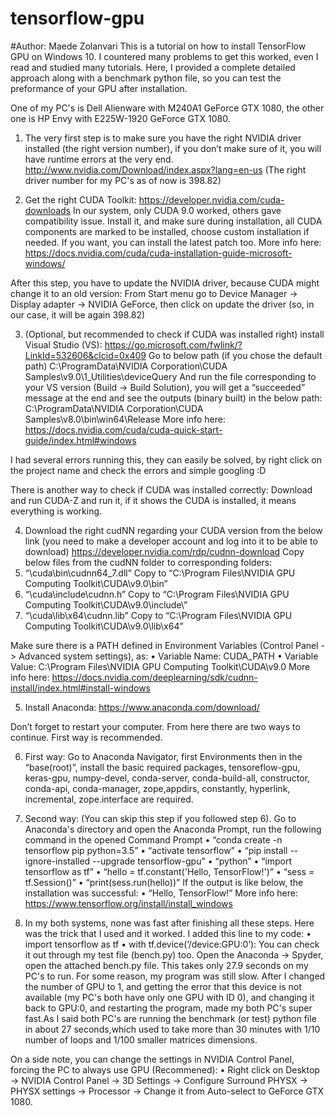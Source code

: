 # tensorflow-gpu
#Author: Maede Zolanvari
This is a tutorial on how to install TensorFlow GPU on Windows 10.
I countered many problems to get this worked, even I read and studied many tutorials. Here, I provided a complete detailed approach along with a benchmark python file, so you can test the preformance of your GPU after installation.

One of my PC's is Dell Alienware with M240A1 GeForce GTX 1080, the other one is HP Envy with E225W-1920 GeForce GTX 1080.

1.	The very first step is to make sure you have the right NVIDIA driver installed (the right version number), if you don’t make sure of it, you will have runtime errors at the very end.
http://www.nvidia.com/Download/index.aspx?lang=en-us 
(The right driver number for my PC's as of now is 398.82)

2.	Get the right CUDA Toolkit:
https://developer.nvidia.com/cuda-downloads
In our system, only CUDA 9.0 worked, others gave compatibility issue.
Install it, and make sure during installation, all CUDA components are marked to be installed, choose custom installation if needed. If you want, you can install the latest patch too.
More info here: https://docs.nvidia.com/cuda/cuda-installation-guide-microsoft-windows/

After this step, you have to update the NVIDIA driver, because CUDA might change it to an old version: From Start menu go to Device Manager -> Display adapter -> NVIDIA GeForce, then click on update the driver (so, in our case, it will be again 398.82)

3.	(Optional, but recommended to check if CUDA was installed right) install Visual Studio (VS):
https://go.microsoft.com/fwlink/?LinkId=532606&clcid=0x409
Go to below path (if you chose the default path)
C:\ProgramData\NVIDIA Corporation\CUDA Samples\v9.0\1_Utilities\deviceQuery
And run the file corresponding to your VS version (Build -> Build Solution), you will get a “succeeded” message at the end and see the outputs (binary built) in the below path:
C:\ProgramData\NVIDIA Corporation\CUDA Samples\v8.0\bin\win64\Release
More info here: https://docs.nvidia.com/cuda/cuda-quick-start-guide/index.html#windows

I had several errors running this, they can easily be solved, by right click on the project name and check the errors and simple googling :D

There is another way to check if CUDA was installed correctly: Download and run CUDA-Z and run it, if it shows the CUDA is installed, it means everything is working.

4.	Download the right cudNN regarding your CUDA version from the below link (you need to make a developer account and log into it to be able to download)
https://developer.nvidia.com/rdp/cudnn-download 
Copy below files from the cudNN folder to corresponding folders:
1.	“\cuda\bin\cudnn64_7.dll” Copy to “C:\Program Files\NVIDIA GPU Computing Toolkit\CUDA\v9.0\bin”
2.	“\cuda\include\cudnn.h” Copy to “C:\Program Files\NVIDIA GPU Computing Toolkit\CUDA\v9.0\include\”
3.	“\cuda\lib\x64\cudnn.lib” Copy to “C:\Program Files\NVIDIA GPU Computing Toolkit\CUDA\v9.0\lib\x64”

Make sure there is a PATH defined in Environment Variables (Control Panel -> Advanced system settings), as:
•	Variable Name: CUDA_PATH 
•	Variable Value: C:\Program Files\NVIDIA GPU Computing Toolkit\CUDA\v9.0
More info here: https://docs.nvidia.com/deeplearning/sdk/cudnn-install/index.html#install-windows

5.	Install Anaconda:
https://www.anaconda.com/download/ 

Don’t forget to restart your computer. From here there are two ways to continue. First way is recommended.

6.	First way: Go to Anaconda Navigator, first Environments then in the “base(root)”, install the basic required packages, tensoreflow-gpu, keras-gpu, numpy-devel, conda-server, conda-build-all, constructor, conda-api, conda-manager, zope,appdirs, constantly, hyperlink, incremental, zope.interface are required.

7.	Second way: (You can skip this step if you followed step 6). Go to Anaconda's directory and open the Anaconda Prompt, run the following command in the opened Command Prompt
•	“conda create -n tensorflow pip python=3.5”
•	“activate tensorflow”
•	“pip install --ignore-installed --upgrade tensorflow-gpu”
•	“python”
•	“import tensorflow as tf”
•	“hello = tf.constant('Hello, TensorFlow!')”
•	“sess = tf.Session()”
•	“print(sess.run(hello))”
If the output is like below, the installation was successful:
•	“Hello, TensorFlow!”
More info here: https://www.tensorflow.org/install/install_windows 

8.	In my both systems, none was fast after finishing all these steps. Here was the trick that I used and it worked. I added this line to my code: 
•	import tensorflow as tf
•	with tf.device(‘/device:GPU:0’):
You can check it out through my test file (bench.py) too. Open the Anaconda -> Spyder, open the attached bench.py file. This  takes only 27.9 seconds on my PC's to run.
For some reason, my program was still slow. After I changed the number of GPU to 1, and getting the error that this device is not available (my PC's both have only one GPU with ID 0), and changing it back to GPU:0, and restarting the program, made my both PC's super fast.As I said  both PC's are running the benchmark (or test) python file in about 27 seconds,which used to take more than 30 minutes with 1/10 number of loops and 1/100 smaller matrices dimensions.

On a side note, you can change the settings in NVIDIA Control Panel, forcing the PC to always use GPU (Recommened):
•	Right click on Desktop -> NVIDIA Control Panel -> 3D Settings -> Configure Surround PHYSX -> PHYSX settings -> Processor -> Change it from Auto-select to GeForce GTX 1080.

